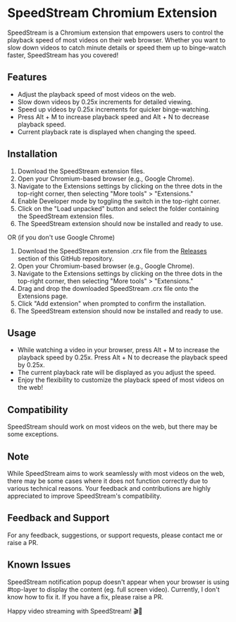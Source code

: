# SpeedStream Chromium Extension

SpeedStream is a Chromium extension that empowers users to control the playback speed of most videos on their web browser. Whether you want to slow down videos to catch minute details or speed them up to binge-watch faster, SpeedStream has you covered!

## Features

- Adjust the playback speed of most videos on the web.
- Slow down videos by 0.25x increments for detailed viewing.
- Speed up videos by 0.25x increments for quicker binge-watching.
- Press Alt + M to increase playback speed and Alt + N to decrease playback speed.
- Current playback rate is displayed when changing the speed.

## Installation

1. Download the SpeedStream extension files.
2. Open your Chromium-based browser (e.g., Google Chrome).
3. Navigate to the Extensions settings by clicking on the three dots in the top-right corner, then selecting "More tools" > "Extensions."
4. Enable Developer mode by toggling the switch in the top-right corner.
5. Click on the "Load unpacked" button and select the folder containing the SpeedStream extension files.
6. The SpeedStream extension should now be installed and ready to use.

OR (if you don't use Google Chrome)

1. Download the SpeedStream extension .crx file from the [Releases](https://github.com/prankulsingh/SpeedStream/releases) section of this GitHub repository.
2. Open your Chromium-based browser (e.g., Google Chrome).
3. Navigate to the Extensions settings by clicking on the three dots in the top-right corner, then selecting "More tools" > "Extensions."
4. Drag and drop the downloaded SpeedStream .crx file onto the Extensions page.
5. Click "Add extension" when prompted to confirm the installation.
6. The SpeedStream extension should now be installed and ready to use.

## Usage

- While watching a video in your browser, press Alt + M to increase the playback speed by 0.25x. Press Alt + N to decrease the playback speed by 0.25x.
- The current playback rate will be displayed as you adjust the speed.
- Enjoy the flexibility to customize the playback speed of most videos on the web!

## Compatibility

SpeedStream should work on most videos on the web, but there may be some exceptions.

## Note

While SpeedStream aims to work seamlessly with most videos on the web, there may be some cases where it does not function correctly due to various technical reasons. Your feedback and contributions are highly appreciated to improve SpeedStream's compatibility.

## Feedback and Support

For any feedback, suggestions, or support requests, please contact me or raise a PR.

## Known Issues

SpeedStream notification popup doesn't appear when your browser is using #top-layer to display the content (eg. full screen video). Currently, I don't know how to fix it. If you have a fix, please raise a PR.

Happy video streaming with SpeedStream! 🎬🚀
